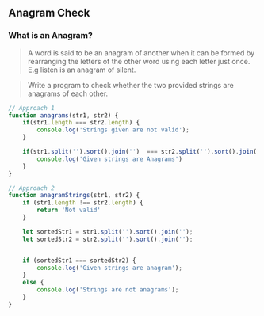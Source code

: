 ## Anagram Check

### What is an Anagram?

> A word is said to be an anagram of another when it can be formed by rearranging the letters of the other word using each letter just once. E.g listen is an anagram of silent.

> Write a program to check whether the two provided strings are anagrams of each other.

```javascript
// Approach 1
function anagrams(str1, str2) {
    if(str1.length === str2.length) {
        console.log('Strings given are not valid');
    }

    if(str1.split('').sort().join('')  === str2.split('').sort().join('')) {
        console.log('Given strings are Anagrams')
    }
}

// Approach 2
function anagramStrings(str1, str2) {
    if (str1.length !== str2.length) {
        return 'Not valid'
    }

    let sortedStr1 = str1.split('').sort().join('');
    let sortedStr2 = str2.split('').sort().join('');


    if (sortedStr1 === sortedStr2) {
        console.log('Given strings are anagram');
    }
    else {
        console.log('Strings are not anagrams');
    }
}
```